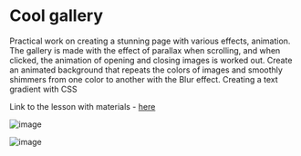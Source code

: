 # Cool gallery


Practical work on creating a stunning page with various effects, animation. The gallery is made with the effect of parallax when scrolling, and when clicked, the animation of opening and closing images is worked out. Create an animated background that repeats the colors of images and smoothly shimmers from one color to another with the Blur effect. Creating a text gradient with CSS

Link to the lesson with materials - <a href="https://webdesign-master.ru/blog/html-css/create-cool-gallery-miami.html">here</a>

![image](https://github.com/0trava/cool-gallery-miami/assets/102797527/a47defdd-9b61-473e-910f-432183f2465e)

![image](https://github.com/0trava/cool-gallery-miami/assets/102797527/023ea341-2cf9-47ab-b011-7b5659b26355)

